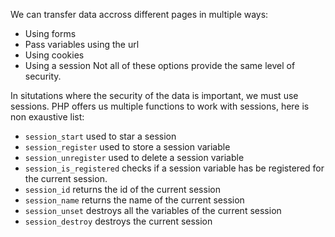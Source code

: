 We can transfer data accross different pages in multiple ways: 
- Using forms
- Pass variables using the url
- Using cookies
- Using a session
Not all of these options provide the same level of security.

In situtations where the security of the data is important, we must use sessions. PHP offers us multiple functions to work with sessions, here is non exaustive list: 
- `session_start` used to star a session
- `session_register` used to store a session variable
- `session_unregister` used to delete a session variable
- `session_is_registered` checks if a session variable has be registered for the current session.
- `session_id` returns the id of the current session
- `session_name` returns the name of the current session
- `session_unset` destroys all the variables of the current session
- `session_destroy` destroys the current session
